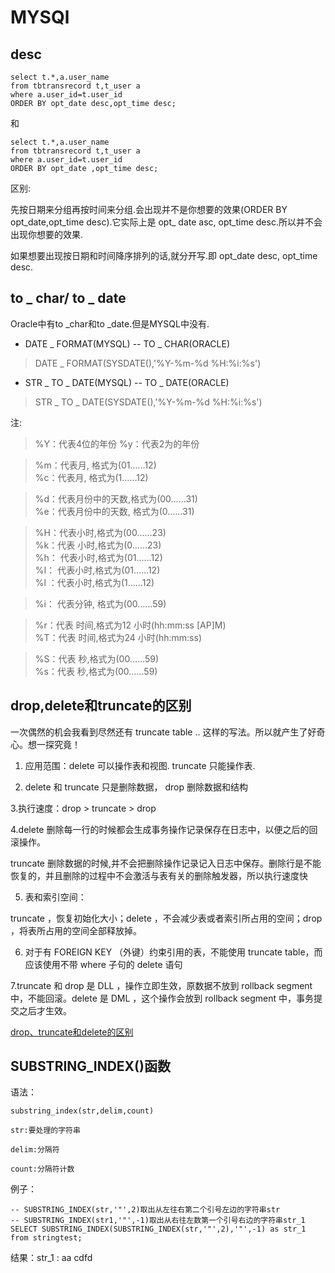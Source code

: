 # MYSQl #
## desc ##
    select t.*,a.user_name 
    from tbtransrecord t,t_user a 
    where a.user_id=t.user_id  
    ORDER BY opt_date desc,opt_time desc;
和

    select t.*,a.user_name 
    from tbtransrecord t,t_user a 
    where a.user_id=t.user_id  
    ORDER BY opt_date ,opt_time desc;

区别:

先按日期来分组再按时间来分组.会出现并不是你想要的效果(ORDER BY opt_date,opt_time desc).它实际上是 opt_ date asc, opt_time desc.所以并不会出现你想要的效果.

如果想要出现按日期和时间降序排列的话,就分开写.即 opt_date desc, opt_time desc.
## to _ char/ to _ date ##
Oracle中有to _char和to _date.但是MYSQL中没有.

+ DATE _ FORMAT(MYSQL) -- TO _ CHAR(ORACLE)

> DATE _ FORMAT(SYSDATE(),'%Y-%m-%d %H:%i:%s')

+ STR _ TO _ DATE(MYSQL) -- TO _ DATE(ORACLE)

> STR _ TO _ DATE(SYSDATE(),'%Y-%m-%d %H:%i:%s')
> 
注: 
> %Y：代表4位的年份 
> %y：代表2为的年份
 
> %m：代表月, 格式为(01……12)  
> %c：代表月, 格式为(1……12)
 
> %d：代表月份中的天数,格式为(00……31)  
> %e：代表月份中的天数, 格式为(0……31) 
 
> %H：代表小时,格式为(00……23)  
> %k：代表 小时,格式为(0……23)  
> %h： 代表小时,格式为(01……12)  
> %I： 代表小时,格式为(01……12)  
> %l ：代表小时,格式为(1……12)
  
> %i： 代表分钟, 格式为(00……59) 

> %r：代表 时间,格式为12 小时(hh:mm:ss [AP]M)  
> %T：代表 时间,格式为24 小时(hh:mm:ss) 

> %S：代表 秒,格式为(00……59)  
> %s：代表 秒,格式为(00……59) 


## drop,delete和truncate的区别

一次偶然的机会我看到尽然还有 truncate table .. 这样的写法。所以就产生了好奇心。想一探究竟！

1. 应用范围：delete 可以操作表和视图. truncate 只能操作表.

2. delete 和 truncate 只是删除数据， drop 删除数据和结构

3.执行速度：drop > truncate > drop

4.delete 删除每一行的时候都会生成事务操作记录保存在日志中，以便之后的回滚操作。

  truncate 删除数据的时候,并不会把删除操作记录记入日志中保存。删除行是不能恢复的，并且删除的过程中不会激活与表有关的删除触发器，所以执行速度快
  
5. 表和索引空间：

truncate ，恢复初始化大小；delete ，不会减少表或者索引所占用的空间；drop ，将表所占用的空间全部释放掉。

6. 对于有 FOREIGN KEY （外键）约束引用的表，不能使用 truncate table，而应该使用不带 where 子句的 delete 语句

7.truncate 和 drop 是 DLL ，操作立即生效，原数据不放到 rollback segment 中，不能回滚。delete 是 DML ，这个操作会放到 rollback segment 中，事务提交之后才生效。


[drop、truncate和delete的区别](https://www.cnblogs.com/zhizhao/p/7825469.html?tdsourcetag=s_pctim_aiomsg)

## SUBSTRING_INDEX()函数

语法：

    substring_index(str,delim,count)

    str:要处理的字符串

    delim:分隔符

    count:分隔符计数 
    
例子：

    -- SUBSTRING_INDEX(str,'"',2)取出从左往右第二个引号左边的字符串str
    -- SUBSTRING_INDEX(str1,'"',-1)取出从右往左数第一个引号右边的字符串str_1
    SELECT SUBSTRING_INDEX(SUBSTRING_INDEX(str,'"',2),'"',-1) as str_1 from stringtest;

结果：str_1 : aa cdfd
